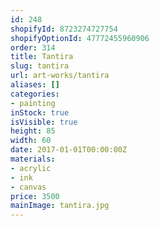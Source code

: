 ```yaml
---
id: 248
shopifyId: 8723274727754
shopifyOptionId: 47772455960906
order: 314
title: Tantira
slug: tantira
url: art-works/tantira
aliases: []
categories:
- painting
inStock: true
isVisible: true
height: 85
width: 60
date: 2017-01-01T00:00:00Z
materials:
- acrylic
- ink
- canvas
price: 3500
mainImage: tantira.jpg
---
```

